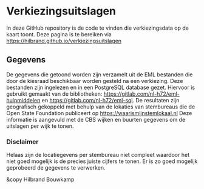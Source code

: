 # Verkiezingsuitslagen

In deze GitHub repository is de code te vinden die verkiezingsdata op de kaart toont.
Deze pagina is te bereiken via https://hilbrand.github.io/verkiezingsuitslagen

## Gegevens

De gegevens die getoond worden zijn verzamelt uit de EML bestanden die door de kiesraad beschikbaar worden gesteld na een verkiezing.
Deze bestanden zijn ingelezen en in een PostgreSQL database gezet.
Hiervoor is gebruikt gemaakt van de bibliotheken: https://gitlab.com/nl-h72/eml-hulpmiddelen en https://gitlab.com/nl-h72/eml-sql.
De resultaten zijn geografisch gekoppeld met behulp van de lokaties van stembureaus die de Open State Foundation publiceert op https://waarismijnstemlokaal.nl
Deze informatie is aangevuld met de CBS wijken en buurten gegevens om de uitslagen per wijk te tonen.

### Disclaimer

Helaas zijn de locatiegevens per stembureau niet compleet waardoor het niet goed mogelijk is de precies juiste cijfers te tonen.
Er is zo goed mogelijk geprobeerd de gegevens te verwerken.

&copy Hilbrand Bouwkamp
